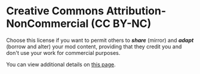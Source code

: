 # Creative Commons Attribution-NonCommercial (CC BY-NC)

Choose this license if you want to permit others to **_share_** (mirror) and **_adapt_** (borrow and alter) your mod content, providing that they credit you and don't use your work for commercial purposes.

You can view additional details on [this page](https://creativecommons.org/licenses/by-nc/4.0/).